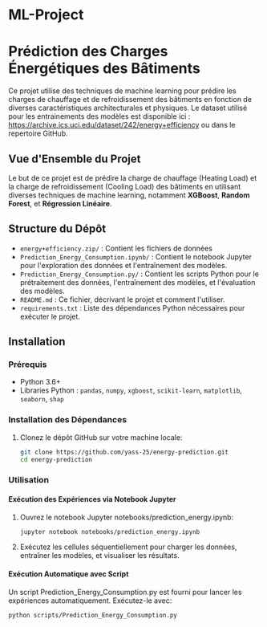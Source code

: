 # ML-Project
# Prédiction des Charges Énergétiques des Bâtiments

Ce projet utilise des techniques de machine learning pour prédire les charges de chauffage et de refroidissement des bâtiments en fonction de diverses caractéristiques architecturales et physiques. Le dataset utilisé pour les entrainements des modèles est disponible ici : https://archive.ics.uci.edu/dataset/242/energy+efficiency ou dans le repertoire GitHub.

## Vue d'Ensemble du Projet

Le but de ce projet est de prédire la charge de chauffage (Heating Load) et la charge de refroidissement (Cooling Load) des bâtiments en utilisant diverses techniques de machine learning, notamment **XGBoost**, **Random Forest**, et **Régression Linéaire**.

## Structure du Dépôt

- `energy+efficiency.zip/` : Contient les fichiers de données 
- `Prediction_Energy_Consumption.ipynb/` : Contient le notebook Jupyter pour l'exploration des données et l'entraînement des modèles.
- `Prediction_Energy_Consumption.py/` : Contient les scripts Python pour le prétraitement des données, l'entraînement des modèles, et l'évaluation des modèles.
- `README.md` : Ce fichier, décrivant le projet et comment l'utiliser.
- `requirements.txt` : Liste des dépendances Python nécessaires pour exécuter le projet.

## Installation

### Prérequis

- Python 3.6+
- Libraries Python : `pandas`, `numpy`, `xgboost`, `scikit-learn`, `matplotlib`, `seaborn`, `shap`

### Installation des Dépendances

1. Clonez le dépôt GitHub sur votre machine locale:

   ```sh
   git clone https://github.com/yass-25/energy-prediction.git
   cd energy-prediction


### Utilisation
#### Exécution des Expériences via Notebook Jupyter
1. Ouvrez le notebook Jupyter notebooks/prediction_energy.ipynb:

   ```sh
   jupyter notebook notebooks/prediction_energy.ipynb

2. Exécutez les cellules séquentiellement pour charger les données, entraîner les modèles, et visualiser les résultats.

#### Exécution Automatique avec Script
Un script Prediction_Energy_Consumption.py est fourni pour lancer les expériences automatiquement. Exécutez-le avec:

   ```sh
   python scripts/Prediction_Energy_Consumption.py
